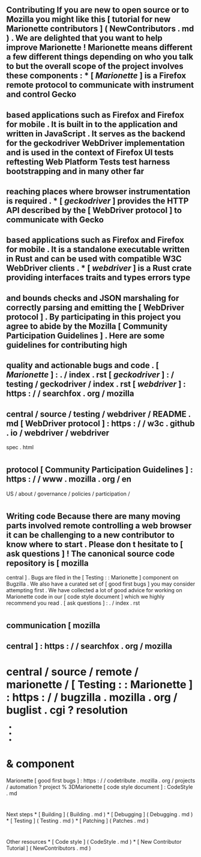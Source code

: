 #
Contributing
If
you
are
new
to
open
source
or
to
Mozilla
you
might
like
this
[
tutorial
for
new
Marionette
contributors
]
(
NewContributors
.
md
)
.
We
are
delighted
that
you
want
to
help
improve
Marionette
!
Marionette
means
different
a
few
different
things
depending
on
who
you
talk
to
but
the
overall
scope
of
the
project
involves
these
components
:
*
[
_Marionette_
]
is
a
Firefox
remote
protocol
to
communicate
with
instrument
and
control
Gecko
-
based
applications
such
as
Firefox
and
Firefox
for
mobile
.
It
is
built
in
to
the
application
and
written
in
JavaScript
.
It
serves
as
the
backend
for
the
geckodriver
WebDriver
implementation
and
is
used
in
the
context
of
Firefox
UI
tests
reftesting
Web
Platform
Tests
test
harness
bootstrapping
and
in
many
other
far
-
reaching
places
where
browser
instrumentation
is
required
.
*
[
_geckodriver_
]
provides
the
HTTP
API
described
by
the
[
WebDriver
protocol
]
to
communicate
with
Gecko
-
based
applications
such
as
Firefox
and
Firefox
for
mobile
.
It
is
a
standalone
executable
written
in
Rust
and
can
be
used
with
compatible
W3C
WebDriver
clients
.
*
[
_webdriver_
]
is
a
Rust
crate
providing
interfaces
traits
and
types
errors
type
-
and
bounds
checks
and
JSON
marshaling
for
correctly
parsing
and
emitting
the
[
WebDriver
protocol
]
.
By
participating
in
this
project
you
agree
to
abide
by
the
Mozilla
[
Community
Participation
Guidelines
]
.
Here
are
some
guidelines
for
contributing
high
-
quality
and
actionable
bugs
and
code
.
[
_Marionette_
]
:
.
/
index
.
rst
[
_geckodriver_
]
:
/
testing
/
geckodriver
/
index
.
rst
[
_webdriver_
]
:
https
:
/
/
searchfox
.
org
/
mozilla
-
central
/
source
/
testing
/
webdriver
/
README
.
md
[
WebDriver
protocol
]
:
https
:
/
/
w3c
.
github
.
io
/
webdriver
/
webdriver
-
spec
.
html
#
protocol
[
Community
Participation
Guidelines
]
:
https
:
/
/
www
.
mozilla
.
org
/
en
-
US
/
about
/
governance
/
policies
/
participation
/
#
#
Writing
code
Because
there
are
many
moving
parts
involved
remote
controlling
a
web
browser
it
can
be
challenging
to
a
new
contributor
to
know
where
to
start
.
Please
don
t
hesitate
to
[
ask
questions
]
!
The
canonical
source
code
repository
is
[
mozilla
-
central
]
.
Bugs
are
filed
in
the
[
Testing
:
:
Marionette
]
component
on
Bugzilla
.
We
also
have
a
curated
set
of
[
good
first
bugs
]
you
may
consider
attempting
first
.
We
have
collected
a
lot
of
good
advice
for
working
on
Marionette
code
in
our
[
code
style
document
]
which
we
highly
recommend
you
read
.
[
ask
questions
]
:
.
/
index
.
rst
#
communication
[
mozilla
-
central
]
:
https
:
/
/
searchfox
.
org
/
mozilla
-
central
/
source
/
remote
/
marionette
/
[
Testing
:
:
Marionette
]
:
https
:
/
/
bugzilla
.
mozilla
.
org
/
buglist
.
cgi
?
resolution
=
-
-
-
&
component
=
Marionette
[
good
first
bugs
]
:
https
:
/
/
codetribute
.
mozilla
.
org
/
projects
/
automation
?
project
%
3DMarionette
[
code
style
document
]
:
CodeStyle
.
md
#
#
Next
steps
*
[
Building
]
(
Building
.
md
)
*
[
Debugging
]
(
Debugging
.
md
)
*
[
Testing
]
(
Testing
.
md
)
*
[
Patching
]
(
Patches
.
md
)
#
#
Other
resources
*
[
Code
style
]
(
CodeStyle
.
md
)
*
[
New
Contributor
Tutorial
]
(
NewContributors
.
md
)

